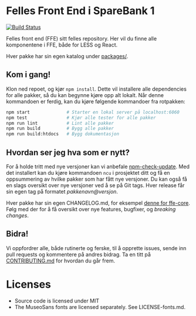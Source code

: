 # Felles Front End i SpareBank 1

[![Build Status](https://travis-ci.org/SpareBank1/designsystem.svg?branch=master)](https://travis-ci.org/SpareBank1/designsystem)

Felles front end (FFE) sitt felles repository. Her vil du finne alle komponentene i FFE, både for LESS og React.

Hver pakke har sin egen katalog under [packages/](packages/).

## Kom i gang!

Klon ned repoet, og kjør `npm install`. Dette vil installere alle dependencies for alle pakker, så du kan begynne
kjøre opp alt lokalt. Når denne kommandoen er ferdig, kan du kjøre følgende kommandoer fra rotpakken:


```bash
npm start              # Starter en lokal server på localhost:6060
npm test               # Kjør alle tester for alle pakker
npm run lint           # Lint alle pakker
npm run build          # Bygg alle pakker
npm run build:htdocs   # Bygg dokumentasjon
```

## Hvordan ser jeg hva som er nytt?

For å holde tritt med nye versjoner kan vi anbefale [npm-check-update](https://www.npmjs.com/package/npm-check-updates).
Med det installert kan du kjøre kommandoen `ncu` i prosjektet ditt og få en oppsummering av hvilke pakker som har fått
nye versjoner. Du kan også få en slags oversikt over nye versjoner ved å se på Git tags. Hver release får sin egen tag
på formatet _pakkenavn@versjon_.

Hver pakke har sin egen CHANGELOG.md, for eksempel [denne for ffe-core](packages/ffe-core/CHANGELOG.md). Følg med der
for å få oversikt over nye features, bugfixer, og _breaking changes_.

## Bidra!

Vi oppfordrer alle, både rutinerte og ferske, til å opprette issues, sende inn pull requests og kommentere på andres
bidrag. Ta en titt på [CONTRIBUTING.md](CONTRIBUTING.md) for hvordan du går frem.

# Licenses

* Source code is licensed under MIT
* The MuseoSans fonts are licensed separately. See LICENSE-fonts.md.
